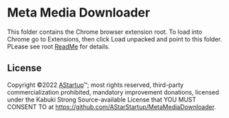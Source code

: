 # Meta Media Downloader

This folder contains the Chrome browser extension root. To load into Chrome go to Extensions, then click Load unpacked and point to this folder. PLease see root [ReadMe](../) for details.

## License

Copyright ©2022 [AStartup](https://astartup.net)™; most rights reserved, third-party commercialization prohibited, mandatory improvement donations, licensed under the Kabuki Strong Source-available License that YOU MUST CONSENT TO at <https://github.com/AStarStartup/MetaMediaDownloader>.

